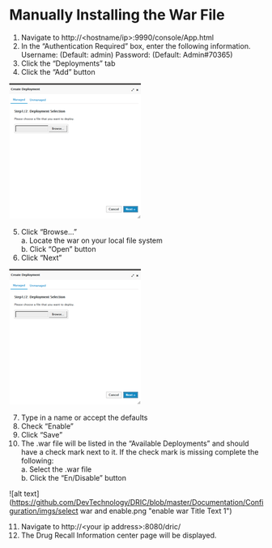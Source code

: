 # Manually Installing the War File

1. Navigate to http://\<hostname/ip\>:9990/console/App.html
2. In the “Authentication Required” box, enter the following information.
Username: (Default: admin)
Password: (Default: Admin#70365)
3. Click the “Deployments” tab
4. Click the “Add” button

![alt text](https://github.com/DevTechnology/DRIC/blob/master/Documentation/Configuration/imgs/war_deploy.png "war deploy 1")

5. Click “Browse...”  
a. Locate the war on your local file system  
b. Click “Open” button  
6. Click “Next”

![alt text](https://github.com/DevTechnology/DRIC/blob/master/Documentation/Configuration/imgs/war_deploy.png "war deploy 2")

7. Type in a name or accept the defaults
8.	Check “Enable”
9.	Click “Save”
10.	The .war file will be listed in the “Available Deployments” and should have a check mark next to it. If the check mark is missing complete the following:  
a. Select the .war file  
b. Click the “En/Disable” button  

![alt text](https://github.com/DevTechnology/DRIC/blob/master/Documentation/Configuration/imgs/select war and enable.png "enable war Title Text 1")

11. Navigate to http://\<your ip address\>:8080/dric/
12. The Drug Recall Information center page will be displayed.
